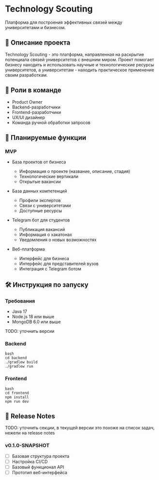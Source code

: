 # Technology Scouting

Платформа для построения эффективных связей между университетами и бизнесом.

## 🎯 Описание проекта

Technology Scouting - это платформа, направленная на раскрытие потенциала связей университетов с внешним миром. Проект помогает бизнесу находить и использовать научные и технологические ресурсы университетов, а университетам - находить практическое применение своим разработкам.

## 👥 Роли в команде

- Product Owner
- Backend-разработчики
- Frontend-разработчики
- UX/UI дизайнер
- Команда ручной обработки запросов

## 🚀 Планируемые функции

### MVP
- База проектов от бизнеса
  - Информация о проекте (название, описание, стадия)
  - Технологические вертикали
  - Открытые вакансии
  
- База данных компетенций
  - Профили экспертов
  - Связи с университетами
  - Доступные ресурсы
  
- Telegram бот для студентов
  - Публикация вакансий
  - Информация о хакатонах
  - Уведомления о новых возможностях

- Веб-платформа
  - Интерфейс для бизнеса
  - Интерфейс для представителей вузов
  - Интеграция с Telegram ботом

## 🛠 Инструкция по запуску

### Требования
- Java 17
- Node.js 18 или выше
- MongoDB 6.0 или выше

TODO: уточнить версии

### Backend

```
bash
cd backend
./gradlew build
./gradlew run
```

### Frontend

```
bash
cd frontend
npm install
npm run dev
```

## 📝 Release Notes

TODO: уточнить секции, в текущей версии это похоже на список задач, нежели на release notes

### v0.1.0-SNAPSHOT
- [ ] Базовая структура проекта
- [ ] Настройка CI/CD
- [ ] Базовый функционал API
- [ ] Прототип веб-интерфейса